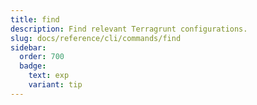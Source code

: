 ```yaml
---
title: find
description: Find relevant Terragrunt configurations.
slug: docs/reference/cli/commands/find
sidebar:
  order: 700
  badge:
    text: exp
    variant: tip
---
```


<!-- This page is intentionally empty. Commands are defined in `src/pages/docs/reference/cli/commands/[...slug.astro] -->
<!-- This file is a placeholder to ensure that other pages see commands in their sidebars, and so that the data is accessible in the docs collection. -->

